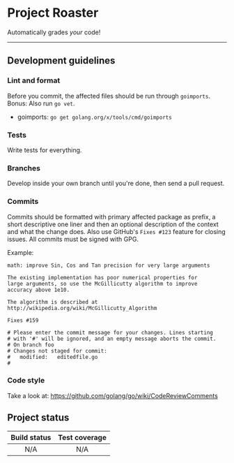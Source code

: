 Project Roaster
===============
Automatically grades _your_ code!

---

## Development guidelines
### Lint and format
Before you commit, the affected files should be run through `goimports`. Bonus: Also run `go vet`.

 * goimports: `go get golang.org/x/tools/cmd/goimports`

### Tests
Write tests for everything.

### Branches
Develop inside your own branch until you're done, then send a pull request.

### Commits
Commits should be formatted with primary affected package as prefix, a short descriptive one liner and then an optional description of the context and what the change does. Also use GitHub's `Fixes #123` feature for closing issues. All commits must be signed with GPG.

Example:
```
math: improve Sin, Cos and Tan precision for very large arguments

The existing implementation has poor numerical properties for
large arguments, so use the McGillicutty algorithm to improve
accuracy above 1e10.

The algorithm is described at http://wikipedia.org/wiki/McGillicutty_Algorithm

Fixes #159

# Please enter the commit message for your changes. Lines starting
# with '#' will be ignored, and an empty message aborts the commit.
# On branch foo
# Changes not staged for commit:
#	modified:   editedfile.go
#
```

### Code style
Take a look at: https://github.com/golang/go/wiki/CodeReviewComments

## Project status
| Build status | Test coverage |
|:------------:|:-------------:|
| N/A          | N/A           |
